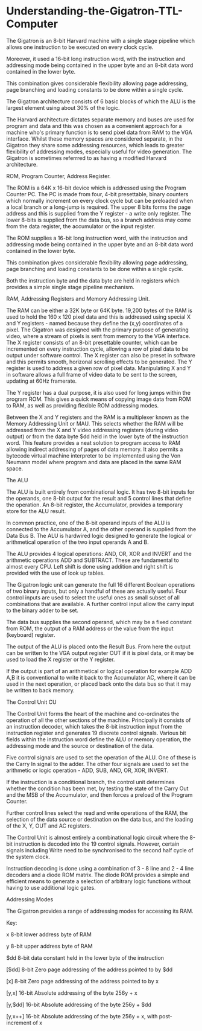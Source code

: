# Understanding-the-Gigatron-TTL-Computer


The Gigatron is an 8-bit Harvard machine with a single stage pipeline which allows one instruction to be executed on every clock cycle.


Moreover, it used a 16-bit long instruction word, with the instruction and addressing mode being contained in the upper byte and an 8-bit data word contained in the lower byte.


This combination gives considerable flexibility allowing page addressing, page branching and loading constants to be done within a single cycle.

The Gigatron architecture consists of 6 basic blocks of which the ALU is the largest element using about 30% of the logic.

The Harvard architecture dictates separate memory and buses are used for program and data and this was chosen as a convenient approach for a machine who's primary function is to send pixel data from RAM to the VGA interface. Whilst these memory spaces are considered separate, in the Gigatron they share some addressing resources, which leads to greater flexibility of addressing modes, especially useful for video generation. The Gigatron is sometimes referrred to as having a modified Harvard architecture.

ROM, Program Counter, Address Register.

The ROM is a 64K x 16-bit device which is addressed using the Program Counter PC.  The PC is made from four, 4-bit presettable, binary counters which normally increment on every clock cycle but can be preloaded when a local branch or a long-jump is required.  The upper 8 bits forms the page address and this is supplied from the Y register - a write only register. The lower 8-bits is supplied from the data bus, so a branch address may come from the data register, the accumulator or the input register.

The ROM supplies a 16-bit long instruction word, with the instruction and addressing mode being contained in the upper byte and an 8-bit data word contained in the lower byte.

This combination gives considerable flexibility allowing page addressing, page branching and loading constants to be done within a single cycle.

Both the instruction byte and the data byte are held in registers which provides a simple single stage pipeline mechanism.

RAM, Addressing Registers and Memory Addressing Unit.

The RAM can be either a 32K byte or 64K byte. 19,200 bytes of the RAM is used to hold the 160 x 120 pixel data and this is addressed using special X and Y registers - named because they define the (x,y) coordinates of a pixel. The Gigatron was designed with the primary purpose of generating video, where a stream of pixels is sent from memory to the VGA interface.  The X register consists of an 8-bit presettable counter, which can be incremented on every instruction cycle, allowing a row of pixel data to be output under software control. The X register can also be preset in software and this permits smooth, horizonal scrolling effects to be generated. The Y register is used to address a given row of pixel data. Manipulating X and Y in software allows a full frame of video data to be sent to the screen, updating at 60Hz framerate.

The Y register has a dual purpose, it is also used for long jumps within the program ROM. This gives a quick means of copying image data from ROM to RAM, as well as providing flexible ROM addressing modes.

Between the X and Y registers and the RAM is a multiplexer known as the Memory Addressing Unit or MAU. This selects whether the RAM will be addressed from the X and Y video addressing registers (during video output) or from the data byte $dd held in the lower byte of the instruction word. This feature provides a neat solution to program access to RAM allowing indirect addressing of pages of data memory. It also permits a bytecode virtual machine interpreter to be implemented using the Von Neumann model where program and data are placed in the same RAM space.

The ALU

The ALU is built entirely from combinational logic.  It has two 8-bit inputs for the operands, one 8-bit output for the result and 5 control lines that define the operation. An 8-bit register, the Accumulator, provides a temporary store for the ALU result.

In common practice, one of the 8-bit operand inputs of the ALU is connected to the Accumulator A, and the other operand is supplied from the Data Bus B. The ALU is hardwired logic designed to generate the logical or arithmetical  operation of the two input operands A and B. 

The ALU provides 4 logical operations: AND, OR, XOR and INVERT and the arithmetic operations ADD and SUBTRACT.  These are fundamental to almost every CPU. Left shift is done using addition and right shift is provided with the use of look up tables.

The Gigatron logic unit can generate the full 16 different Boolean operations of two binary inputs, but only a handful of these are actually useful. Four control inputs are used to select the useful ones as small subset of all combinations that are available. A further control input allow the carry input to the binary adder to be set.

The data bus supplies the second operand, which may be a fixed constant from ROM, the output of a RAM address or the value from the input (keyboard) register.

The output of the ALU is placed onto the Result Bus. From here the output can be written to the VGA output register OUT if it is pixel data, or it may be used to load the X register or the Y register. 

If the output is part of an arithmetical or logical operation for example  ADD A,B it is conventional to write it back to the Accumulator  AC, where it can be used in the next operation, or placed back onto the data bus so that it may be written to back memory.

The Control Unit CU

The Control Unit forms the heart of the machine and co-ordinates the operation of all the other sections of the machine. Principally it consists of an instruction decoder, which takes the 8-bit instruction input from the instruction register and generates 19 discrete control signals.  Various bit fields within the instruction word define the ALU or memory operation, the addressing mode and the source or destination of the data. 

Five control signals are used to set the operation of the ALU. One of these is the Carry In signal to the adder. The other four signals are used to set the arithmetic or logic operation - ADD, SUB, AND, OR, XOR, INVERT.

If the instruction is a conditional branch, the control unit determines whether the condition has been met, by testing the state of the Carry Out and the MSB of the Accumulator, and then forces a preload of the Program Counter.

Further control lines select the read and write operations of the RAM, the selection of the data source or destination on the data bus, and the loading of the X, Y, OUT and AC registers. 

The Control Unit is almost entirely a combinational logic circuit where the 8-bit instruction is decoded into the 19 control signals. However, certain signals including Write need to be synchronised to the second half cycle of the system clock.

Instruction decoding is done using a combination of 3 - 8 line and 2 - 4 line decoders and a diode ROM matrix. The diode ROM provides a simple and efficient means to generate a selection of arbitrary logic functions without having to use additional logic gates. 

Addressing Modes

The Gigatron provides a range of addressing modes for accessing its RAM.

Key:


x                 8-bit lower address byte of RAM

y                 8-bit upper address byte of RAM

$dd               8-bit data constant held in the lower byte of the instruction

[$dd]             8-bit Zero page addressing of the address pointed to by $dd

[x]               8-bit Zero page addressing of the address pointed to by x

[y,x]             16-bit  Absolute addressing of the byte 256y + x

[y,$dd]            16-bit  Absolute addressing of the byte 256y + $dd

[y,x++]           16-bit  Absolute addressing of the byte 256y + x, with post-increment of x

